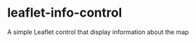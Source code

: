 leaflet-info-control
====================

A simple Leaflet control that display information about the map
